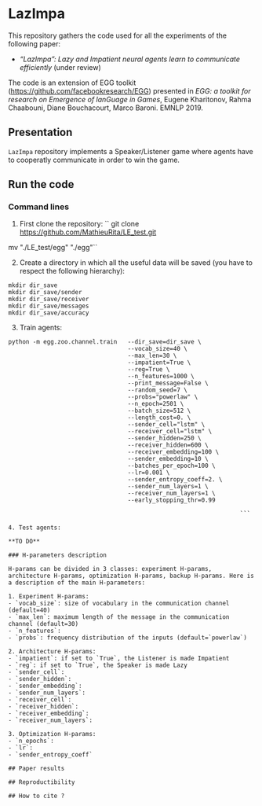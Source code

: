 # LazImpa

This repository gathers the code used for all the experiments of the following paper:

- *“LazImpa”: Lazy and Impatient neural agents learn to communicate efficiently* (under review)

The code is an extension of EGG toolkit (https://github.com/facebookresearch/EGG) presented in *EGG: a toolkit for research on Emergence of lanGuage in Games*, Eugene Kharitonov, Rahma Chaabouni, Diane Bouchacourt, Marco Baroni. EMNLP 2019.

## Presentation

`LazImpa` repository implements a Speaker/Listener game where agents have to cooperatly communicate in order to win the game.

## Run the code

### Command lines

1. First clone the repository:
`` git clone https://github.com/MathieuRita/LE_test.git

mv "./LE_test/egg" "./egg"``

2. Create a directory in which all the useful data will be saved (you have to respect the following hierarchy):

```
mkdir dir_save
mkdir dir_save/sender
mkdir dir_save/receiver
mkdir dir_save/messages
mkdir dir_save/accuracy

```


3. Train agents:

````
python -m egg.zoo.channel.train   --dir_save=dir_save \
                                  --vocab_size=40 \
                                  --max_len=30 \
                                  --impatient=True \
                                  --reg=True \
                                  --n_features=1000 \
                                  --print_message=False \
                                  --random_seed=7 \
                                  --probs="powerlaw" \
                                  --n_epoch=2501 \
                                  --batch_size=512 \
                                  --length_cost=0. \
                                  --sender_cell="lstm" \
                                  --receiver_cell="lstm" \
                                  --sender_hidden=250 \
                                  --receiver_hidden=600 \
                                  --receiver_embedding=100 \
                                  --sender_embedding=10 \
                                  --batches_per_epoch=100 \
                                  --lr=0.001 \
                                  --sender_entropy_coeff=2. \
                                  --sender_num_layers=1 \
                                  --receiver_num_layers=1 \
                                  --early_stopping_thr=0.99
                                                                  
                                                                  ```

4. Test agents:

**TO DO**

### H-parameters description

H-params can be divided in 3 classes: experiment H-params, architecture H-params, optimization H-params, backup H-params. Here is a description of the main H-parameters:

1. Experiment H-params:
- `vocab_size`: size of vocabulary in the communication channel (default=40)
- `max_len`: maximum length of the message in the communication channel (default=30)
- `n_features`:
- `probs`: frequency distribution of the inputs (default=`powerlaw`)

2. Architecture H-params:
- `impatient`: if set to `True`, the Listener is made Impatient
- `reg`: if set to `True`, the Speaker is made Lazy
- `sender_cell`:
- `sender_hidden`:
- `sender_embedding`:
- `sender_num_layers`:
- `receiver_cell`:
- `receiver_hidden`:
- `receiver_embedding`:
- `receiver_num_layers`:

3. Optimization H-params:
- `n_epochs`:
- `lr`:
- `sender_entropy_coeff`

## Paper results

## Reproductibility

## How to cite ?
